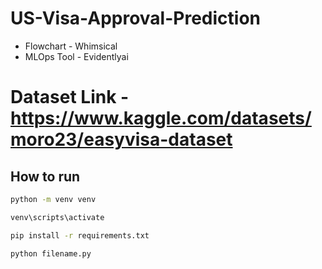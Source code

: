 # US-Visa-Approval-Prediction

- Flowchart - Whimsical
- MLOps Tool - Evidentlyai

# Dataset Link - https://www.kaggle.com/datasets/moro23/easyvisa-dataset

## How to run
```bash
python -m venv venv
```

```bash
venv\scripts\activate
```

```bash
pip install -r requirements.txt
```

```bash
python filename.py
```